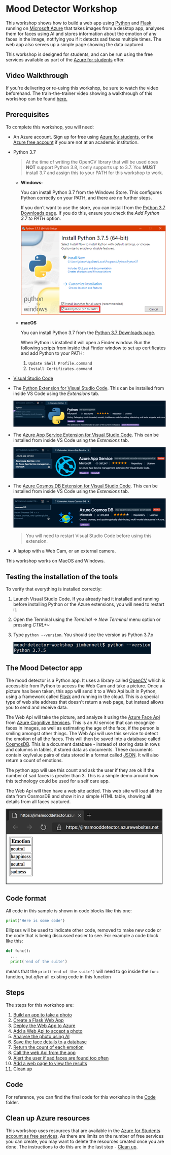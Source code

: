 # Mood Detector Workshop

This workshop shows how to build a web app using [Python](https://www.python.org) and [Flask](http://flask.pocoo.org) running on [Microsoft Azure](https://azure.microsoft.com/free/students/?WT.mc_id=pythonworkshop-github-jabenn) that takes images from a desktop app, analyses them for faces using AI and stores information about the emotion of any faces in the image, notifying you if it detects sad faces multiple times. The web app also serves up a simple page showing the data captured.

This workshop is designed for students, and can be run using the free services available as part of the [Azure for students](https://azure.microsoft.com/free/students/?WT.mc_id=pythonworkshop-github-jabenn) offer.

## Video Walkthrough

If you're delivering or re-using this workshop, be sure to watch the video beforehand. The train-the-trainer video showing a walkthrough of this workshop can be found [here.](https://www.youtube.com/watch?v=_Cg2MlVByJQ&feature=youtu.be)

## Prerequisites

To complete this workshop, you will need:

* An Azure account. Sign up for free using [Azure for students](https://azure.microsoft.com/free/students/?WT.mc_id=pythonworkshop-github-jabenn), or the [Azure free account](https://azure.microsoft.com/free/?WT.mc_id=pythonworkshop-github-jabenn) if you are not at an academic institution.

* Python 3.7
  
  > At the time of writing the OpenCV library that will be used does **NOT** support Python 3.8, it only supports up to 3.7. You **MUST** install 3.7 and assign this to your PATH for this workshop to work.

  * **Windows:**

    You can install Python 3.7 from the Windows Store. This configures Python correctly on your PATH, and there are no further steps.

    If you don't want to use the store, you can install from the [Python 3.7 Downloads page](https://www.python.org/downloads/release/python-375/). If you do this, ensure you check the *Add Python 3.7 to PATH* option.

    ![The python installer dialog highlighting the Add Python 3.7 to PATH option](./Images/PythonInstaller.png)

  * **macOS**
  
    You can install Python 3.7 from the [Python 3.7 Downloads page](https://www.python.org/downloads/release/python-375/).

    When Python is installed it will open a Finder window. Run the following scripts from inside that Finder window to set up certificates and add Python to your PATH:

    1. `Update Shell Profile.command`
    1. `Install Certificates.command`

* [Visual Studio Code](https://code.visualstudio.com/?WT.mc_id=pythonworkshop-github-jabenn)

* The [Python Extension for Visual Studio Code](https://marketplace.visualstudio.com/itemdetails?itemName=ms-python.python&WT.mc_id=pythonworkshop-github-jabenn). This can be installed from inside VS Code using the *Extensions* tab.
  
  ![The Python extension in Visual Studio Code](./Images/PythonExtension.png)

* The [Azure App Service Extension for Visual Studio Code](https://marketplace.visualstudio.com/itemdetails?itemName=ms-azuretools.vscode-azureappservice&WT.mc_id=pythonworkshop-github-jabenn). This can be installed from inside VS Code using the *Extensions* tab.
  
  ![The Azure App Service extension in Visual Studio Code](./Images/AppServiceExtension.png)

* The [Azure Cosmos DB Extension for Visual Studio Code](https://marketplace.visualstudio.com/itemdetails?itemName=ms-azuretools.vscode-cosmosdb&WT.mc_id=pythonworkshop-github-jabenn). This can be installed from inside VS Code using the *Extensions* tab.
  
  ![The Cosmos DB extension in Visual Studio Code](./Images/CosmosExtension.png)

  > You will need to restart Visual Studio Code before using this extension.

* A laptop with a Web Cam, or an external camera.

This workshop works on MacOS and Windows.

## Testing the installation of the tools

To verify that everything is installed correctly:

1. Launch Visual Studio Code. If you already had it installed and running before installing Python or the Azure extensions, you will need to restart it.
2. Open the Terminal using the *Terminal -> New Terminal* menu option or pressing *CTRL+~*
3. Type `python --version`. You should see the version as Python 3.7.x

   ![The VS Code Terminal showing a Python version of 3.7.5](./Images/PythonVersion.png)

## The Mood Detector app

The mood detector is a Python app. It uses a library called [OpenCV](https://opencv.org) which is accessible from Python to access the Web Cam and take a picture. Once a picture has been taken, this app will send it to a Web Api built in Python, using a framework called [Flask](http://flask.pocoo.org) and running in the cloud. This is a special type of web site address that doesn't return a web page, but instead allows you to send and receive data.

The Web Api will take the picture, and analyze it using the [Azure Face Api](https://azure.microsoft.com/services/cognitive-services/face/?WT.mc_id=pythonworkshop-github-jabenn) from [Azure Cognitive Services](https://azure.microsoft.com/services/cognitive-services/?WT.mc_id=pythonworkshop-github-jabenn). This is an AI service that can recognize faces in images, as well as estimating the age of the face, if the person is smiling amongst other things. The Web Api will use this service to detect the emotion of all the faces. This will then be saved into a database called [CosmosDB](https://azure.microsoft.com/services/cosmos-db/?WT.mc_id=pythonworkshop-github-jabenn). This is a document database - instead of storing data in rows and columns in tables, it stored data as documents. These documents contain key/value pairs of data stored in a format called [JSON](https://www.json.org). It will also return a count of emotions.

The python app will use this count and ask the user if they are ok if the number of sad faces is greater than 3. This is a simple demo around how this technology could be used for a self care app.

The Web Api will then have a web site added. This web site will load all the data from CosmosDB and show it in a simple HTML table, showing all details from all faces captured.

![The web app showing a page with a table showing the detected emotions with 4 rows](./Images/RunningWebsite.png)

## Code format

All code in this sample is shown in code blocks like this one:

```python
print('Here is some code')
```

Ellipses will be used to indicate other code, removed to make new code or the code that is being discussed easier to see. For example a code block like this:

```python
def func():
  ...
  print('end of the suite')
```

means that the `print('end of the suite')` will need to go inside the `func` function, but *after* all existing code in this function

## Steps

The steps for this workshop are:

1. [Build an app to take a photo](./Steps/BuildAnAppToTakeAPhoto.md)
2. [Create a Flask Web App](./Steps/CreateAFlaskWebApp.md)
3. [Deploy the Web App to Azure](./Steps/DeployTheWebAppToTheCloud.md)
4. [Add a Web Api to accept a photo](./Steps/AddWebApi.md)
5. [Analyse the photo using AI](./Steps/AnalyseThePhotoUsingAI.md)
6. [Save the face details to a database](./Steps/SaveTheResultsToADatabase.md)
7. [Return the count of each emotion](./Steps/ReturnTheEmotionCount.md)
8. [Call the web Api from the app](./Steps/CallTheWebApiFromDesktop.md)
9. [Alert the user if sad faces are found too often](./Steps/AlertTheUser.md)
10. [Add a web page to view the results](./Steps/ViewTheResults.md)
11. [Clean up](./Steps/CleanUp.md)

## Code

For reference, you can find the final code for this workshop in the [Code](./Code/) folder.

## Clean up Azure resources

This workshop uses resources that are available in the [Azure for Students account as free services](https://azure.microsoft.com/free/free-account-students-faq/?WT.mc_id=pythonworkshop-github-jabenn). As there are limits on the number of free services you can create, you may want to delete the resources created once you are done. The instructions to do this are in the last step - [Clean up](./Steps/CleanUp.md).
